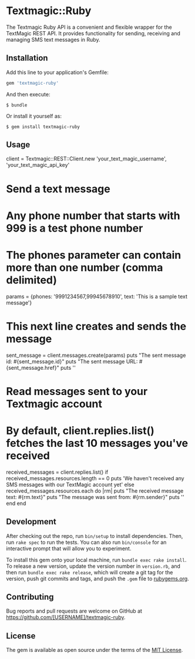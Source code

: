 # Textmagic::Ruby

The Textmagic Ruby API is a convenient and flexible wrapper for the TextMagic REST API.  It provides functionality for
sending, receiving and managing SMS text messages in Ruby.

## Installation

Add this line to your application's Gemfile:

```ruby
gem 'textmagic-ruby'
```

And then execute:

    $ bundle

Or install it yourself as:

    $ gem install textmagic-ruby

## Usage

client = Textmagic::REST::Client.new 'your_text_magic_username', 'your_text_magic_api_key'

# Send a text message
# Any phone number that starts with 999 is a test phone number
# The phones parameter can contain more than one number (comma delimited)
params = {phones: '9991234567,99945678910', text: 'This is a sample text message'}

# This next line creates and sends the message
sent_message = client.messages.create(params)
puts "The sent message id: #{sent_message.id}"
puts "The sent message URL: #{sent_message.href}"
puts ''

# Read messages sent to your Textmagic account
# By default, client.replies.list() fetches the last 10 messages you've received
received_messages = client.replies.list()
if received_messages.resources.length == 0
  puts 'We haven\'t received any SMS messages with our TextMagic account yet'
else
  received_messages.resources.each do |rm|
    puts "The received message text: #{rm.text}"
    puts "The message was sent from: #{rm.sender}"
    puts ''
  end
end




## Development

After checking out the repo, run `bin/setup` to install dependencies. Then, run `rake spec` to run the tests. You can also run `bin/console` for an interactive prompt that will allow you to experiment.

To install this gem onto your local machine, run `bundle exec rake install`. To release a new version, update the version number in `version.rb`, and then run `bundle exec rake release`, which will create a git tag for the version, push git commits and tags, and push the `.gem` file to [rubygems.org](https://rubygems.org).

## Contributing

Bug reports and pull requests are welcome on GitHub at https://github.com/[USERNAME]/textmagic-ruby.


## License

The gem is available as open source under the terms of the [MIT License](http://opensource.org/licenses/MIT).

